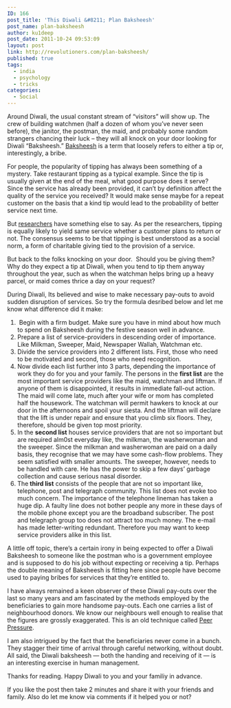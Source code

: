 ```yaml
---
ID: 166
post_title: 'This Diwali &#8211; Plan Baksheesh'
post_name: plan-baksheesh
author: ku1deep
post_date: 2011-10-24 09:53:09
layout: post
link: http://revolutioners.com/plan-baksheesh/
published: true
tags:
  - india
  - psychology
  - tricks
categories:
  - Social
---
```

Around Diwali, the usual constant stream of “visitors” will show up. The crew of building watchmen (half a dozen of whom you’ve never seen before), the janitor, the postman, the maid, and probably some random strangers chancing their luck – they will all knock on your door looking for Diwali “Baksheesh.” <a href="http://en.wikipedia.org/wiki/Baksheesh">Baksheesh</a> is a term that loosely refers to either a tip or, interestingly, a bribe.

For people, the popularity of tipping has always been something of a mystery. Take restaurant tipping as a typical example. Since the tip is usually given at the end of the meal, what good purpose does it serve? Since the service has already been provided, it can’t by definition affect the quality of the service you received? It would make sense maybe for a repeat customer on the basis that a kind tip would lead to the probability of better service next time.

But <a href="http://www.ft.com/intl/cms/s/0/be390fbe-a893-11d9-87a9-00000e2511c8.html#axzz1bhFznael">researchers</a> have something else to say. As per the researchers, tipping is equally likely to yield same service whether a customer plans to return or not. The consensus seems to be that tipping is best understood as a social norm, a form of charitable giving tied to the provision of a service.

<span id="more-3341"></span>But back to the folks knocking on your door.  Should you be giving them? Why do they expect a tip at Diwali, when you tend to tip them anyway throughout the year, such as when the watchman helps bring up a heavy parcel, or maid comes thrice a day on your request?

During Diwali, Its believed and wise to make necessary pay-outs to avoid sudden disruption of services. So try the formula desribed below and let me know what difference did it make:
<ol>
 	<li> Begin with a firm budget. Make sure you have in mind about how much to spend on Baksheesh during the festive season well in advance.</li>
 	<li>Prepare a list of service-providers in descending order of importance. Like Milkman, Sweeper, Maid, Newspaper Wallah, Watchman etc.</li>
 	<li>Divide the service providers into 2 different lists. First, those who need to be motivated and second, those who need recognition.</li>
 	<li>Now divide each list further into 3 parts, depending the importance of work they do for you and your family. The persons in the <strong>first list</strong> are the most important service providers like the maid, watchman and liftman. If anyone of them is disappointed, it results in immediate fall-out action. The maid will come late, much after your wife or mom has completed half the housework. The watchman will permit hawkers to knock at our door in the afternoons and spoil your siesta. And the liftman will declare that the lift is under repair and ensure that you climb six floors. They, therefore, should be given top most priority.</li>
 	<li>In the <strong>second list</strong> houses service providers that are not so important but are required alm0st everyday like, the milkman, the washerwoman and the sweeper. Since the milkman and washerwoman are paid on a daily basis, they recognise that we may have some cash-flow problems. They seem satisfied with smaller amounts. The sweeper, however, needs to be handled with care. He has the power to skip a few days’ garbage collection and cause serious nasal disorder.</li>
 	<li>The<strong> third list</strong> consists of the people that are not so important like, telephone, post and telegraph community. This list does not evoke too much concern. The importance of the telephone lineman has taken a huge dip. A faulty line does not bother people any more in these days of the mobile phone except you are the broadband subscriber. The post and telegraph group too does not attract too much money. The e-mail has made letter-writing redundant. Therefore you may want to keep service providers alike in this list.</li>
</ol>
A little off topic, there’s a certain irony in being expected to offer a Diwali Baksheesh to someone like the postman who is a government employee and is supposed to do his job without expecting or receiving a tip. Perhaps the double meaning of Baksheesh is fitting here since people have become used to paying bribes for services that they’re entitled to.

I have always remained a keen observer of these Diwali pay-outs over the last so many years and am fascinated by the methods employed by the beneficiaries to gain more handsome pay-outs. Each one carries a list of neighbourhood donors. We know our neighbours well enough to realise that the figures are grossly exaggerated. This is an old technique called <a href="http://en.wikipedia.org/wiki/Peer_pressure">Peer Pressure</a>.

I am also intrigued by the fact that the beneficiaries never come in a bunch. They stagger their time of arrival through careful networking, without doubt. All said, the Diwali baksheesh — both the handing and receiving of it — is an interesting exercise in human management.

Thanks for reading. Happy Diwali to you and your familiy in advance.

If you like the post then take 2 minutes and share it with your friends and family. Also do let me know via comments if it helped you or not?